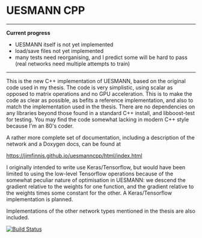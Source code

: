 UESMANN CPP
===========

---
**Current progress**
* UESMANN itself is not yet implemented
* load/save files not yet implemented
* many tests need reorganising, and I predict some will be hard to pass
(real networks need multiple attempts to train)

---


This is the new C++ implementation of UESMANN, based on the original
code used in my thesis. 
The code is very simplistic, using scalar as opposed to matrix operations
and no GPU acceleration. This is to make the code as clear as possible,
as befits a reference implementation, and also to match the implementation
used in the thesis. There are no dependencies on any libraries beyond
those found in a standard C++ install, and libboost-test for testing.
You may find the code somewhat lacking in modern C++ style because I'm
an 80's coder.

A rather more complete set of documentation, including a description
of the network and a Doxygen docs, can be found at

https://jimfinnis.github.io/uesmanncpp/html/index.html

I originally intended to write use Keras/Tensorflow,
but would have been limited to using the low-level Tensorflow operations
because of the somewhat peculiar nature of optimisation in UESMANN:
we descend the gradient relative to the weights for one function,
and the gradient relative to the weights times some constant for the other.
A Keras/Tensorflow implementation is planned.

Implementations of the other network types mentioned in the thesis
are also included.


[![Build Status](https://travis-ci.com/jimfinnis/uesmanncpp.svg?branch=master)](https://travis-ci.com/jimfinnis/uesmanncpp)
